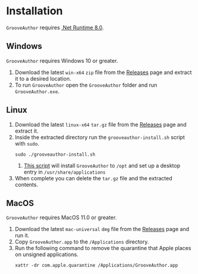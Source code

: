 # Installation

`GrooveAuthor` requires [.Net Runtime 8.0](https://dotnet.microsoft.com/en-us/download/dotnet/8.0).

## Windows

`GrooveAuthor` requires Windows 10 or greater.

1. Download the latest `win-x64` `zip` file from the [Releases](https://github.com/PerryAsleep/GrooveAuthor/releases) page and extract it to a desired location.
2. To run `GrooveAuthor` open the `GrooveAuthor` folder and run `GrooveAuthor.exe`.

## Linux

1. Download the latest `linux-x64` `tar.gz` file from the [Releases](https://github.com/PerryAsleep/GrooveAuthor/releases) page and extract it.
2. Inside the extracted directory run the `grooveauthor-install.sh` script with `sudo`.
    ```
    sudo ./grooveauthor-install.sh
    ```
    1. [This script](../../StepManiaEditorLinux/install.sh) will install `GrooveAuthor` to `/opt` and set up a desktop entry in `/usr/share/applications`
3. When complete you can delete the `tar.gz` file and the extracted contents.

## MacOS

`GrooveAuthor` requires MacOS 11.0 or greater.

1. Download the latest `mac-universal` `dmg` file from the [Releases](https://github.com/PerryAsleep/GrooveAuthor/releases) page and run it.
2. Copy `GrooveAuthor.app` to the `/Applications` directory.
3. Run the following command to remove the quarantine that Apple places on unsigned applications.
    ```
    xattr -dr com.apple.quarantine /Applications/GrooveAuthor.app
    ```